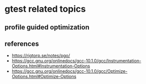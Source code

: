 # gtest related topics

## profile guided optimization

## references
* https://rigtorp.se/notes/pgo/
* https://gcc.gnu.org/onlinedocs/gcc-10.1.0/gcc/Instrumentation-Options.html#Instrumentation-Options
* https://gcc.gnu.org/onlinedocs/gcc-10.1.0/gcc/Optimize-Options.html#Optimize-Options
